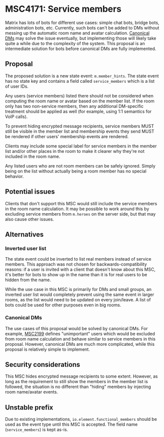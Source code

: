 # MSC4171: Service members
Matrix has lots of bots for different use cases: simple chat bots, bridge bots,
administration bots, etc. Currently, such bots can't be added to DMs without
messing up the automatic room name and avatar calculation. [Canonical DMs] may
solve the issue eventually, but implementing those will likely take quite a
while due to the complexity of the system. This proposal is an intermediate
solution for bots before canonical DMs are fully implemented.

[Canonical DMs]: https://github.com/matrix-org/matrix-spec-proposals/pull/2199

## Proposal
The proposed solution is a new state event: `m.member_hints`. The state event
has no state key and contains a field called `service_members` which is a list
of user IDs.

Any users (service members) listed there should not be considered when
computing the room name or avatar based on the member list. If the room only
has two non-service members, then any additional DM-specific treatment should
be applied as well (for example, using 1:1 semantics for VoIP calls).

To prevent hiding encrypted message recipients, service members MUST still be
visible in the member list and membership events they send MUST be rendered if
other users' membership events are rendered.

Clients may include some special label for service members in the member list
and/or other places in the room to make it clearer why they're not included in
the room name.

Any listed users who are not room members can be safely ignored. Simply being
on the list without actually being a room member has no special behavior.

## Potential issues
Clients that don't support this MSC would still include the service members in
the room name calculation. It may be possible to work around this by excluding
service members from `m.heroes` on the server side, but that may also cause
other issues.

## Alternatives
### Inverted user list
The state event could be inverted to list real members instead of service
members. This approach was not chosen for backwards-compatibility reasons: if
a user is invited with a client that doesn't know about this MSC, it's better
for bots to show up in the name than it is for real users to be hidden from the
name.

While the use case in this MSC is primarily for DMs and small groups, an
inverted user list would completely prevent using the same event in larger
rooms, as the list would need to be updated on every join/leave. A list of bots
could be used for other purposes even in big rooms.

### Canonical DMs
The use cases of this proposal would be solved by canonical DMs. For example,
[MSC2199] defines "unimportant" users which would be excluded from room name
calculation and behave similar to service members in this proposal. However,
canonical DMs are much more complicated, while this proposal is relatively
simple to implement.

[MSC2199]: https://github.com/matrix-org/matrix-spec-proposals/pull/2199

## Security considerations
This MSC hides encrypted message recipients to some extent. However, as long as
the requirement to still show the members in the member list is followed, the
situation is no different than "hiding" members by injecting room name/avatar
events.

## Unstable prefix
Due to existing implementations, `io.element.functional_members` should be used
as the event type until this MSC is accepted. The field name (`service_members`)
is kept as-is.
